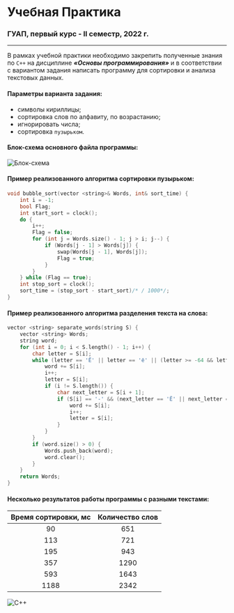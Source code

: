# Учебная Практика
### ГУАП, первый курс - II семестр, 2022 г.
________________________________________________________________________________________________________________________________________________________________

В рамках учебной практики необходимо закрепить полученные знания по `C++` на дисциплине ***«Основы программирования»*** и в соответствии с вариантом задания написать программу для сортировки и анализа текстовых данных.
#### Параметры варианта задания:
- символы кириллицы;
- сортировка слов по алфавиту, по возрастанию;
- игнорировать числа;
- сортировка `пузырьком`.

#### Блок-схема основного файла программы:
![Блок-схема](https://user-images.githubusercontent.com/102412482/171272306-14746abf-c5c4-4456-8092-9c1279a79687.png "Блок-схема")

#### Пример реализованного алгоритма сортировки пузырьком:
```c++
void bubble_sort(vector <string>& Words, int& sort_time) {
	int i = -1;
	bool Flag;
	int start_sort = clock();
	do {
		i++;
		Flag = false;
		for (int j = Words.size() - 1; j > i; j--) {
			if (Words[j - 1] > Words[j]) {
				swap(Words[j - 1], Words[j]);
				Flag = true;
			}
		}
	} while (Flag == true);
	int stop_sort = clock();
	sort_time = (stop_sort - start_sort)/* / 1000*/;
}
```

#### Пример реализованного алгоритма разделения текста на слова:
```c++
vector <string> separate_words(string S) {
	vector <string> Words;
	string word;
	for (int i = 0; i < S.length() - 1; i++) {
		char letter = S[i];
		while (letter == 'Ё' || letter == 'ё' || (letter >= -64 && letter <= -1)) {
			word += S[i];
			i++;
			letter = S[i];
			if (i != S.length()) {
				char next_letter = S[i + 1];
				if (S[i] == '-' && (next_letter == 'Ё' || next_letter == 'ё' || (next_letter >= -64 && next_letter <= -1))) {
					word += S[i];
					i++;
					letter = S[i];
				}
			}
		}
		if (word.size() > 0) {
			Words.push_back(word);
			word.clear();
		}
	}
	return Words;
}
```

#### Несколько результатов работы программы с разными текстами:
| **Время сортировки, мс** | **Количество слов** |
|:------------------------:|:-------------------:|
|             90           |         651         |
|            113           |         721         |
|            195           |         943         |
|            357           |        1290         |
|            593           |        1643         |
|           1188           |        2342         |

![C++](https://img.shields.io/badge/c++-%2300599C.svg?style=for-the-badge&logo=c%2B%2B&logoColor=white)
